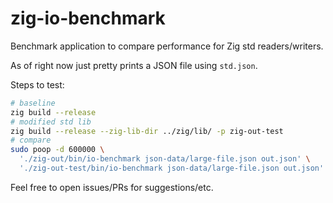# zig-io-benchmark

Benchmark application to compare performance for Zig std readers/writers.

As of right now just pretty prints a JSON file using `std.json`.

Steps to test:

```sh
# baseline
zig build --release
# modified std lib
zig build --release --zig-lib-dir ../zig/lib/ -p zig-out-test
# compare
sudo poop -d 600000 \
  './zig-out/bin/io-benchmark json-data/large-file.json out.json' \
  './zig-out-test/bin/io-benchmark json-data/large-file.json out.json'
```

Feel free to open issues/PRs for suggestions/etc.
